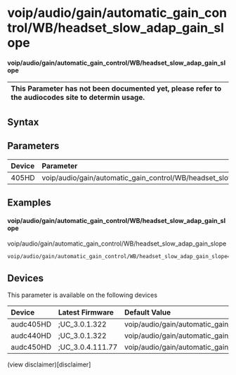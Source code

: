 ﻿---
description: voip/audio/gain/automatic_gain_control/WB/headset_slow_adap_gain_slope
search: false
---

# voip/audio/gain/automatic_gain_control/WB/headset_slow_adap_gain_slope

#### voip/audio/gain/automatic_gain_control/WB/headset_slow_adap_gain_slope


| This Parameter has not been documented yet, please refer to the audiocodes site to determin usage.  | 
| :--- |

## Syntax

## Parameters
|Device|Parameter|value|Description|
|:---|:---|:---|:---|
| 405HD | voip/audio/gain/automatic_gain_control/WB/headset_slow_adap_gain_slope |  |  |

## Examples
#### voip/audio/gain/automatic_gain_control/WB/headset_slow_adap_gain_slope

voip/audio/gain/automatic_gain_control/WB/headset_slow_adap_gain_slope

```
voip/audio/gain/automatic_gain_control/WB/headset_slow_adap_gain_slope=1_00
```

## Devices
This parameter is available on the following devices

| Device | Latest Firmware | Default Value |
|:---|:---|:---|
| audc405HD | ;UC_3.0.1.322 | voip/audio/gain/automatic_gain_control/WB/headset_slow_adap_gain_slope=1_00 
| audc440HD | ;UC_3.0.1.322 | voip/audio/gain/automatic_gain_control/WB/headset_slow_adap_gain_slope=1_00 
| audc450HD | ;UC_3.0.4.111.77 | voip/audio/gain/automatic_gain_control/WB/headset_slow_adap_gain_slope=1_00 

(view disclaimer)[disclaimer]
